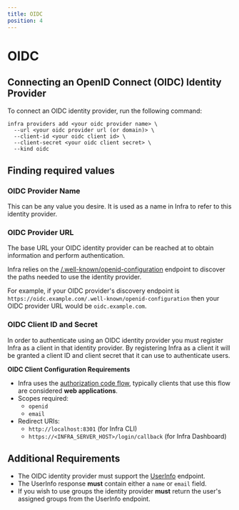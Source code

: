 ```yaml
---
title: OIDC
position: 4
---
```


# OIDC

## Connecting an OpenID Connect (OIDC) Identity Provider

To connect an OIDC identity provider, run the following command:

```
infra providers add <your oidc provider name> \
  --url <your oidc provider url (or domain)> \
  --client-id <your oidc client id> \
  --client-secret <your oidc client secret> \
  --kind oidc
```


## Finding required values

### OIDC Provider Name
This can be any value you desire. It is used as a name in Infra to refer to this identity provider.

### OIDC Provider URL
The base URL your OIDC identity provider can be reached at to obtain information and perform authentication.

Infra relies on the [/.well-known/openid-configuration](https://openid.net/specs/openid-connect-discovery-1_0.html#ProviderConfig) endpoint to discover the paths needed to use the identity provider.

For example, if your OIDC provider's discovery endpoint is `https://oidc.example.com/.well-known/openid-configuration` then your OIDC provider URL would be `oidc.example.com`.

### OIDC Client ID and Secret
In order to authenticate using an OIDC identity provider you must register Infra as a client in that identity provider. By registering Infra as a client it will be granted a client ID and client secret that it can use to authenticate users.

**OIDC Client Configuration Requirements**
- Infra uses the [authorization code flow](https://openid.net/specs/openid-connect-core-1_0.html#CodeFlowAuth), typically clients that use this flow are considered **web applications**.
- Scopes required:
  - `openid`
  - `email`
- Redirect URIs:
  - `http://localhost:8301` (for Infra CLI)
  - `https://<INFRA_SERVER_HOST>/login/callback` (for Infra Dashboard)

## Additional Requirements
- The OIDC identity provider must support the [UserInfo](https://openid.net/specs/openid-connect-core-1_0.html#UserInfo) endpoint.
- The UserInfo response **must** contain either a `name` or `email` field.
- If you wish to use groups the identity provider **must** return the user's assigned groups from the UserInfo endpoint.
